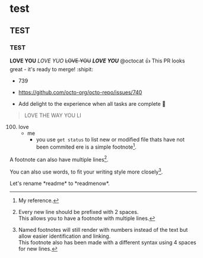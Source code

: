 # test
## TEST 
### TEST
**LOVE YOU**
*LOVE YUO*
~~LOVE YOU~~
***LOVE YOU***
@octocat :+1: This PR looks great - it's ready to merge! :shipit:
- 739
* https://github.com/octo-org/octo-repo/issues/740
+ Add delight to the experience when all tasks are complete :tada:
> LOVE THE WAY YOU LI
100. love 
     - me
       - you
use ` get status ` to list new or modified file thats have not been commited
ere is a simple footnote[^1].

A footnote can also have multiple lines[^2].  

You can also use words, to fit your writing style more closely[^note].

[^1]: My reference.
[^2]: Every new line should be prefixed with 2 spaces.  
  This allows you to have a footnote with multiple lines.
[^note]:
    Named footnotes will still render with numbers instead of the text but allow easier identification and linking.  
    This footnote also has been made with a different syntax using 4 spaces for new lines.
<!-- This content will not appear in the rendered Markdown -->
Let's rename \*readme\* to \*readmenow\*.




